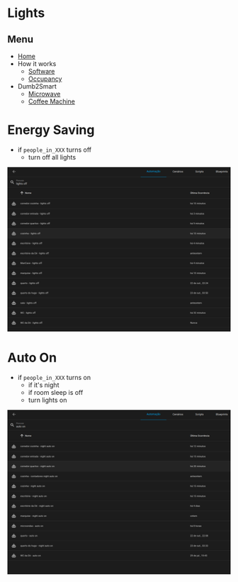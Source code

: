
# Lights


## Menu

- [Home](./readme.md)
- How it works
  - [Software](./software.md)
  - [Occupancy](./occupancy.md)
- Dumb2Smart
  - [Microwave](./dumb2smart/microwave.md)
  - [Coffee Machine](./dumb2smart/coffee_machine.md)


# Energy Saving

- if `people_in_XXX` turns off
  - turn off all lights

![img.png](img.png)


# Auto On

- if `people_in_XXX` turns on
  - if it's night
  - if room sleep is off
  - turn lights on

![img_1.png](img_1.png)
